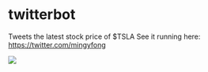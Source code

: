 # twitterbot
Tweets the latest stock price of $TSLA
See it running here: https://twitter.com/mingyfong

![](https://https://github.com/evilpegasus/twitterbot/workflows/workflow/badge.svg)
